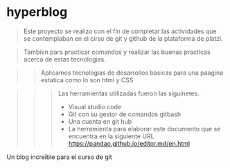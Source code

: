 # hyperblog

> Este proyecto se realizo con el fin de completar las actividades que se contemplaban en el cirso de git y github de la plataforma de platzi.

> Tambien para practicar comandos y realizar las buenas practicas acerca de estas tecnologias.

>> Aplicamos tecnologias de desarrollos basicas para una paagina estatica como lo son html y CSS

>>> Las herramientas utilizadas fueron las siguinetes.
>>>* Visual studio code
>>>* Git con su gestor de comandos gitbash
>>>* Una cuenta en git hub
>>>* La herramienta para elaborar este documento que se encuentra en la siguiente URL https://pandao.github.io/editor.md/en.html

Un blog increible para el curso de git
